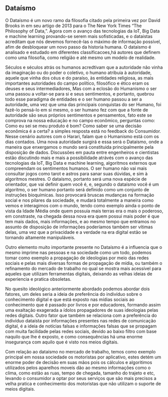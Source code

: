 ## Dataísmo

O Dataísmo é um novo ramo da filosofia citado pela primeira vez por David Brooks in em seu artigo de 2013 para o The New York Times “The Philosophy of Data,”. Agora com o avanço das tecnologias da IoT, Big Data e machine learning provando-se serem mais sofisticadas, e o dataistas acreditam que nós devemos fornecê-las o máximo de informação possível, afim de desbloquear um novo passo da historia humana.
O dataismo é analisado e estudado em diferentes classificacoes,há autores que definem como uma filosofia, como religião e até mesmo um modelo de realidade.

Séculos e séculos atrás os humanos acredtivam que a autoridade não vinha da imaginação ou do poder o coletivo, o humano atribuia à autoridade, aquele que vinha dos céus e do paraíso, às entidades religiosa, as mais importantes autoridades do campo político, filosófico e ético eram os deuses e seus intermediadores, Mas com a eclosão do Humanismo o ser uma passou a voltar-se para si e seus sentimentos, e portanto, quebrou todo esse paradigma de entidades e o ser humano passou a ser a autoridade, uma vez que uma das principais conquistas do ser Humano, foi fazê-lo pensá-lo em si mesmo, o ser humano fez com que a fonte de autoridade são seus próprios sentimentos e pensamentos, fato este se comprova na nossa educação e no campo econômico, perguntas como: Como eu sei se meu produto é bom? Como saber se uma decisão econômica é a certa? a simples resposta está no feedback do Consumidor. Nesse cenário autores com o Harari, falam que o Humanismo está com os dias contados. Uma nova autoridade surgirá e essa será o Dataísmo, onde a maneira que enxergamos o mundo será constituida principalmente pela disposição de dados. Discussões em pauta entre engenheiros e cientistas estão discutindo mais e mais a possibilidade atrávés com o avanço das tecnologias da IoT, Big Data e machine learning, algoritmos externos que compreendam os sentimentos humanos.
O ser humano não vai mais consultar jogos como tarot e astros para sanar suas dúvidas, e sim à algoritmos mestres. O dataísmo, portanto será uma nova espécie de orientador, que vai definir quem você é, e, segundo o dataísmo você é um algoritmo, o ser humano portanto será definido como um conjunto de instruções bioquímicas. Isso provocará bruscas mudanças na formação social e nos pilares da sociedade, e mudará totalmente a maneira como vemos e interagimos com o mundo, tendo como exemplo ainda o ponto de vista da Idade Média onde quem possuia mais terras era o mais o poderoso, em constraste, na chegada dessa nova era quem possui mais poder é que tem mais dados, mais informações, e ao mesmo tempo que entramos no assunto de disposição de informações poderíamos também ser vítimas delas, uma vez que a privacidade e a verdade na era digital estão se tornando altamente manipuláveis.

Outro elemento muito importante presente no Dataísmo é a influencia que o mesmo imprime nas pessoas e na sociedade como um todo, podemos tomar como exemplo a propagação de ideologias por meio das redes sociais e pelas mais diversas formas de propagação de mídia, ou também o refinamento do mercado de trabalho no qual se mostra mais acessível para aqueles que utilizam ferramentas digitais, deixando as velhas ideias de experiencia e pratica obsoletas.

No quesito ideológico anteriormente abordado podemos abordar dois fatores, um deles seria a ideia de preferência do indivíduo sobre o conhecimento digital e que está exposto nas mídias sociais ao conhecimento que é passado por livros e por educadores, formando assim uma exaltação exagerada a ídolos propagadores de suas ideologias pelas redes digitais. Outro fator que também se relaciona com a preferência do indivíduo dataísta por informações presentes nas redes de comunicação digital, é a ideia de notícias falsas e informações falsas que se propagam com muita facilidade pelas redes sociais, devido ao baixo filtro com base naquilo que lhe é exposto, e como consequências há uma enorme insegurança com aquilo que é visto nos meios digitais.

Com relação ao dataísmo no mercado de trabalho, temos como exemplo principal em nossa sociedade os motoristas por aplicativo, estes detém um enorme poder de decisão em suas mãos pois os cálculos e algoritimos utilizados pelos aparelhos moveis dão ao mesmo informações como o clima, como estão as ruas, tempo de chegada, tamanho do trajeto e etc, levando o consumidor a optar por seus serviços que são mais precisos  a velha pratica e conhecimento dos motoristas que não utilizam o suporte de meios digitais.



